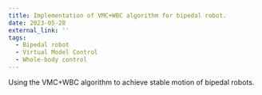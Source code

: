 ```yaml
---
title: Implementation of VMC+WBC algorithm for bipedal robot.
date: 2023-05-28
external_link: ''
tags:
  - Bipedal robot
  - Virtual Model Control
  - Whole-body control
---
```


Using the VMC+WBC algorithm to achieve stable motion of bipedal robots.

<!--more-->